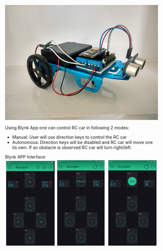 <img src="https://github.com/AnandVetcha/HackerBox/blob/master/Box13/Pictures/RC_car.png" alt="Wifi Car">

Using Blynk App one can control RC car in following 2 modes:
- Manual: User will use direction keys to control the RC car
- Autonomous: Direction keys will be disabled and RC car will move one its own. If an obstacle is observed RC car will turn right/left.

Blynk APP Interface:
<img src="https://github.com/AnandVetcha/HackerBox/blob/master/Box13/Pictures/Autonomous_RC.PNG" alt="Wifi Car">
